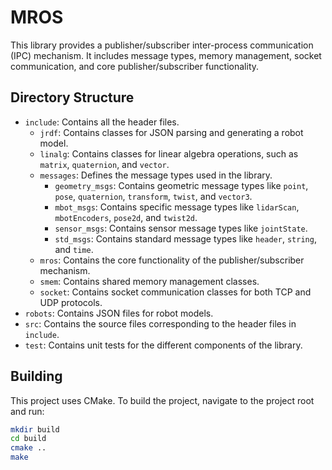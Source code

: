 # MROS

This library provides a publisher/subscriber inter-process communication (IPC) mechanism. It includes message types, memory management, socket communication, and core publisher/subscriber functionality.

## Directory Structure

- `include`: Contains all the header files.
  - `jrdf`: Contains classes for JSON parsing and generating a robot model.
  - `linalg`: Contains classes for linear algebra operations, such as `matrix`, `quaternion`, and `vector`.
  - `messages`: Defines the message types used in the library.
    - `geometry_msgs`: Contains geometric message types like `point`, `pose`, `quaternion`, `transform`, `twist`, and `vector3`.
    - `mbot_msgs`: Contains specific message types like `lidarScan`, `mbotEncoders`, `pose2d`, and `twist2d`.
    - `sensor_msgs`: Contains sensor message types like `jointState`.
    - `std_msgs`: Contains standard message types like `header`, `string`, and `time`.
  - `mros`: Contains the core functionality of the publisher/subscriber mechanism.
  - `smem`: Contains shared memory management classes.
  - `socket`: Contains socket communication classes for both TCP and UDP protocols.
- `robots`: Contains JSON files for robot models.
- `src`: Contains the source files corresponding to the header files in `include`.
- `test`: Contains unit tests for the different components of the library.

## Building

This project uses CMake. To build the project, navigate to the project root and run:

```bash
mkdir build
cd build
cmake ..
make
```
